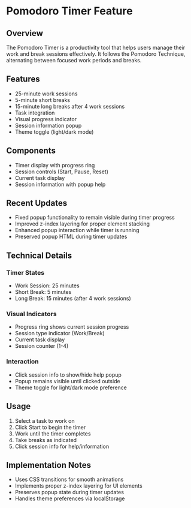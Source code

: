 # Pomodoro Timer Feature

## Overview
The Pomodoro Timer is a productivity tool that helps users manage their work and break sessions effectively. It follows the Pomodoro Technique, alternating between focused work periods and breaks.

## Features
- 25-minute work sessions
- 5-minute short breaks
- 15-minute long breaks after 4 work sessions
- Task integration
- Visual progress indicator
- Session information popup
- Theme toggle (light/dark mode)

## Components
- Timer display with progress ring
- Session controls (Start, Pause, Reset)
- Current task display
- Session information with popup help

## Recent Updates
- Fixed popup functionality to remain visible during timer progress
- Improved z-index layering for proper element stacking
- Enhanced popup interaction while timer is running
- Preserved popup HTML during timer updates

## Technical Details
### Timer States
- Work Session: 25 minutes
- Short Break: 5 minutes
- Long Break: 15 minutes (after 4 work sessions)

### Visual Indicators
- Progress ring shows current session progress
- Session type indicator (Work/Break)
- Current task display
- Session counter (1-4)

### Interaction
- Click session info to show/hide help popup
- Popup remains visible until clicked outside
- Theme toggle for light/dark mode preference

## Usage
1. Select a task to work on
2. Click Start to begin the timer
3. Work until the timer completes
4. Take breaks as indicated
5. Click session info for help/information

## Implementation Notes
- Uses CSS transitions for smooth animations
- Implements proper z-index layering for UI elements
- Preserves popup state during timer updates
- Handles theme preferences via localStorage 